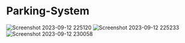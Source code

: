 # Parking-System
![Screenshot 2023-09-12 225120](https://github.com/Ramiz24365/Parking-System/assets/118192285/b2c4beeb-ea99-4718-89d5-76a471c48ceb)
![Screenshot 2023-09-12 225233](https://github.com/Ramiz24365/Parking-System/assets/118192285/11ee4147-91dd-4a86-99fb-d122a3949074)
![Screenshot 2023-09-12 230058](https://github.com/Ramiz24365/Parking-System/assets/118192285/f839bd9a-7bb5-4dc7-9892-32fc47967ac4)
